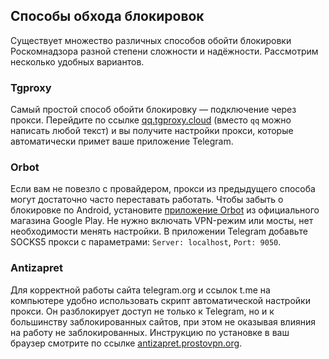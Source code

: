 ## Способы обхода блокировок
Существует множество различных способов обойти блокировки Роскомнадзора разной степени сложности и надёжности. Рассмотрим несколько удобных вариантов.

### Tgproxy
Самый простой способ обойти блокировку — подключение через прокси. Перейдите по ссылке 
[qq.tgproxy.cloud](http://qq.tgproxy.cloud) (вместо `qq` можно написать любой текст) и вы получите настройки прокси, которые автоматически примет ваше приложение Telegram. 

### Orbot
Если вам не повезло с провайдером, прокси из предыдущего способа могут достаточно часто переставать работать. Чтобы забыть о блокировке по Android, установите [приложение Orbot](https://play.google.com/store/apps/details?id=org.torproject.android&hl=ru) из официального магазина Google Play. Не нужно включать VPN-режим или мосты, нет необходимости менять настройки. В приложении Telegram добавьте SOCKS5 прокси с параметрами: `Server: localhost`, `Port: 9050`.

### Antizapret
Для корректной работы сайта telegram.org и ссылок t.me на компьютере удобно использовать скрипт автоматической настройки прокси. Он разблокирует доступ не только к Telegram, но и к большинству заблокированных сайтов, при этом не оказывая влияния на работу не заблокированных. Инструкцию по установке в ваш браузер смотрите по ссылке [antizapret.prostovpn.org](https://antizapret.prostovpn.org).
